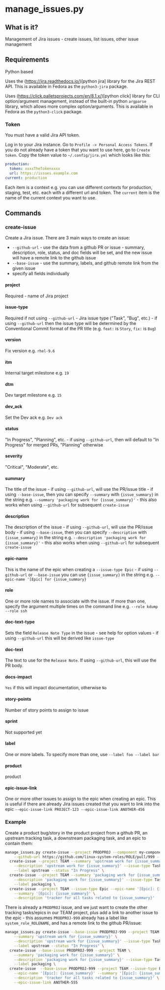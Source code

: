 # manage_issues.py

## What is it?

Management of Jira issues - create issues, list issues, other issue management


## Requirements

Python based

Uses the (https://jira.readthedocs.io/)[python jira] library for the Jira REST
API.  This is available in Fedora as the `python3-jira` package.

Uses (https://click.palletsprojects.com/en/8.1.x/)[python click] library for CLI
option/argument management, instead of the built-in python `argparse` library,
which allows more complex option/arguments.  This is available in Fedora as the
`python3-click` package.

### Token

You must have a valid Jira API token.

Log in to your Jira instance.  Go to `Profile -> Personal Access Tokens`.  If
you do not already have a token that you want to use here, go to `Create token`.
Copy the token value to `~/.config/jira.yml` which looks like this:

```yaml
production:
  token: xxxxTheTokenxxxx
  url: https://issues.example.com
current: production
```

Each item is a context e.g. you can use different contexts for production,
staging, test, etc. each with a different url and token.  The `current` item is
the name of the current context you want to use.

## Commands

### create-issue

Create a Jira issue.  There are 3 main ways to create an issue:

* `--github-url` - use the data from a github PR or issue - summary, description, role,
  status, and doc fields will be set, and the new issue will have a remote link
  to the github issue
* `--base-issue` - use the summary, labels, and github remote link from the given issue
* specify all fields individually

#### project

Required - name of Jira project

#### issue-type

Required if not using `--github-url` - Jira issue type ("Task", "Bug", etc.) - if using `--github-url` then the issue type will be determined by the Conventional Commit
format of the PR title (e.g. `feat:` is `Story`, `fix:` is `Bug`)

#### version

Fix version e.g. `rhel-9.6`

#### itm

Internal target milestone e.g. `19`

#### dtm

Dev target milestone e.g. `15`

#### dev_ack

Set the Dev ack e.g. `Dev ack`

#### status

"In Progress", "Planning", etc. - if using `--github-url`, then will default to
"In Progress" for merged PRs, "Planning" otherwise

#### severity

"Critical", "Moderate", etc.

#### summary

The title of the issue - if using `--github-url`, will use the PR/issue title -
if using `--base-issue`, then you can specify `--summary` with `{issue_summary}`
in the string e.g. `--summary 'packaging work for {issue_summary}'` - this also
works when using `--github-url` for subsequent `create-issue`

#### description

The description of the issue - if using `--github-url`, will use the PR/issue
body - if using `--base-issue`, then you can specify `--description` with
`{issue_summary}` in the string e.g. `--description 'packaging work for
{issue_summary}'` - this also works when using `--github-url` for subsequent
`create-issue`

#### epic-name

This is the name of the epic when creating a `--issue-type Epic` - if using
`--github-url` or `--base-issue` you can use `{issue_summary}` in the string
e.g. `--epic-name '[Epic] for {issue_summary}`


#### role

One or more role names to associate with the issue.  If more than one, specify
the argument multiple times on the command line e.g. `--role kdump --role ssh`

#### doc-text-type

Sets the field `Release Note Type` in the issue - see help for option values -
if using `--github-url` this will be derived like `issue-type`

#### doc-text

The text to use for the `Release Note`.  If using `--github-url`, this will
use the PR body.

#### docs-impact

`Yes` if this will impact documentation, otherwise `No`

#### story-points

Number of story points to assign to issue

#### sprint

Not supported yet

#### label

One or more labels.  To specify more than one, use `--label foo --label bar`

#### product

product

#### epic-issue-link

One or more other issues to assign to the epic when creating an epic.  This is
useful if there are already Jira issues created that you want to link into
the epic `--epic-issue-link PROJECT-123 --epic-issue-link ANOTHER-456`

### Example

Create a product bug/story in the product project from a github PR, an upstream
tracking task, a downstream packaging task, and an epic to contain them:

```bash
manage_issues.py create-issue --project PRODPROJ --component my-component \
    --github-url https://github.com/linux-system-roles/ROLE/pull/999 --version rhel-9.6 --itm 26 --dtm 22 --story-points 5 --status New --severity Low \
  create-issue --project TEAM --summary 'upstream work for {issue_summary}' \
    --description 'upstream work for {issue_summary}' --issue-type Task --story-points 1 \
    --label upstream --status "In Progress" \
  create-issue --project TEAM --summary 'packaging work for {issue_summary}' \
    --description 'packaging work for {issue_summary}' --issue-type Task --story-points 1 \
    --label packaging \
  create-issue --project TEAM --issue-type Epic --epic-name '[Epic]: {issue_summary}' \
    --summary '[Epic]: {issue_summary}' \
    --description 'tracker for all tasks related to {issue_summary}'
```

There is already a `PRODPROJ` issue, and we just want to create the other tracking
tasks/epics in our TEAM project, plus add a link to another issue to the epic -
this assumes `PRODPROJ-999` already has a label like `system_role_ROLENAME`, and
has a remote link to the github PR/issue:

```bash
manage_issues.py create-issue --base-issue PRODPROJ-999 --project TEAM \
    --summary 'upstream work for {issue_summary}' \
    --description 'upstream work for {issue_summary}' --issue-type Task --story-points 1 \
    --label upstream --status "In Progress" \
  create-issue --base-issue PRODPROJ-999 --project TEAM \
    --summary 'packaging work for {issue_summary}' \
    --description 'packaging work for {issue_summary}' --issue-type Task --story-points 1 \
    --label packaging \
  create-issue  --base-issue PRODPROJ-999 --project TEAM --issue-type Epic \
    --epic-name '[Epic]: {issue_summary}' --summary '[Epic]: {issue_summary}' \
    --description 'tracker for all tasks related to {issue_summary}' \
    --epic-issue-link ANOTHER-555
```
